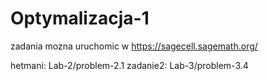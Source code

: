 # Optymalizacja-1

zadania mozna uruchomic w https://sagecell.sagemath.org/

hetmani: Lab-2/problem-2.1
zadanie2: Lab-3/problem-3.4
